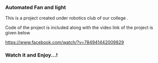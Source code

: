 
### Automated Fan and light

This is a project created under robotics club of our college . 

Code of the project is included along with the video link of the project is given below

https://www.facebook.com/watch/?v=784941442009829

### Watch it and Enjoy...!
